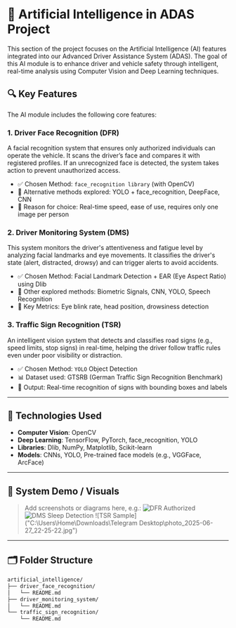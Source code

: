 # 🤖 Artificial Intelligence in ADAS Project

This section of the project focuses on the Artificial Intelligence (AI) features integrated into our Advanced Driver Assistance System (ADAS). The goal of this AI module is to enhance driver and vehicle safety through intelligent, real-time analysis using Computer Vision and Deep Learning techniques.

## 🔍 Key Features

The AI module includes the following core features:

### 1. Driver Face Recognition (DFR)
A facial recognition system that ensures only authorized individuals can operate the vehicle. It scans the driver’s face and compares it with registered profiles. If an unrecognized face is detected, the system takes action to prevent unauthorized access.

- ✅ Chosen Method: `face_recognition library` (with OpenCV)
- 🧠 Alternative methods explored: YOLO + face_recognition, DeepFace, CNN
- 📌 Reason for choice: Real-time speed, ease of use, requires only one image per person

### 2. Driver Monitoring System (DMS)
This system monitors the driver's attentiveness and fatigue level by analyzing facial landmarks and eye movements. It classifies the driver's state (alert, distracted, drowsy) and can trigger alerts to avoid accidents.

- ✅ Chosen Method: Facial Landmark Detection + EAR (Eye Aspect Ratio) using Dlib
- 🧠 Other explored methods: Biometric Signals, CNN, YOLO, Speech Recognition
- 📌 Key Metrics: Eye blink rate, head position, drowsiness detection

### 3. Traffic Sign Recognition (TSR)
An intelligent vision system that detects and classifies road signs (e.g., speed limits, stop signs) in real-time, helping the driver follow traffic rules even under poor visibility or distraction.

- ✅ Chosen Method: `YOLO` Object Detection
- 📊 Dataset used: GTSRB (German Traffic Sign Recognition Benchmark)
- 📌 Output: Real-time recognition of signs with bounding boxes and labels

---

## 🧠 Technologies Used

- **Computer Vision**: OpenCV
- **Deep Learning**: TensorFlow, PyTorch, face_recognition, YOLO
- **Libraries**: Dlib, NumPy, Matplotlib, Scikit-learn
- **Models**: CNNs, YOLO, Pre-trained face models (e.g., VGGFace, ArcFace)

---

## 📸 System Demo / Visuals

> Add screenshots or diagrams here, e.g.:
![DFR Authorized](dfr.png)
![DMS Sleep Detection](dms.png)
![TSR Sample]("C:\Users\Home\Downloads\Telegram Desktop\photo_2025-06-27_22-25-22.jpg")

---

## 🗂️ Folder Structure

```bash
artificial_intelligence/
├── driver_face_recognition/
│   └── README.md
├── driver_monitoring_system/
│   └── README.md
└── traffic_sign_recognition/
    └── README.md
